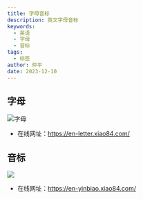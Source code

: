 ```yaml
---
title: 字母音标
description: 英文字母音标
keywords:
  - 英语
  - 字母
  - 音标
tags:
  - 标签
author: 仲平
date: 2023-12-10
---
```


## 字母

![字母](https://static.7wate.com/img%2F2023%2F12%2F10%2F2efed533599d8ad0e8320d4b4375b9a2.png)

- 在线网址：https://en-letter.xiao84.com/

## 音标

![](https://static.7wate.com/img%2F2023%2F12%2F10%2F474d96869266da8b415935eba253542c.png)

- 在线网址：https://en-yinbiao.xiao84.com/
